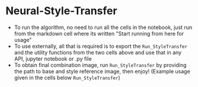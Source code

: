 # Neural-Style-Transfer

- To run the algorithm, no need to run all the cells in the notebook, just run from the markdown cell where its written "Start running from here for usage"
- To use externally, all that is required is to export the <code>Run_StyleTransfer</code> and the utility functions from the two cells above and use that in any API, jupyter notebook or .py file
- To obtain final combination image, run <code>Run_StyleTransfer</code> by providing the path to base and style reference image, then enjoy! (Example usage given in the cells below <code>Run_StyleTransfer</code>)
